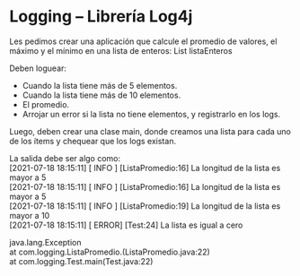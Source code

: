 
# Logging – Librería Log4j

Les pedimos crear una aplicación que calcule el promedio de valores, el máximo y el mínimo en una lista de enteros:
List<Integer> listaEnteros

Deben loguear:
- Cuando la lista tiene más de 5 elementos.
- Cuando la lista tiene más de 10 elementos.
- El promedio.
- Arrojar un error si la lista no tiene elementos, y registrarlo en los logs.

Luego, deben crear una clase main, donde creamos una lista para cada uno de los ítems y chequear que los logs existan. 

La salida debe ser algo como:  
[2021-07-18 18:15:11] [ INFO ] [ListaPromedio:16] La longitud de la lista es mayor a 5  
[2021-07-18 18:15:11] [ INFO ] [ListaPromedio:16] La longitud de la lista es mayor a 5  
[2021-07-18 18:15:11] [ INFO ] [ListaPromedio:19] La longitud de la lista es mayor a 10  
[2021-07-18 18:15:11] [ ERROR] [Test:24] La lista es igual a cero

java.lang.Exception  
at com.logging.ListaPromedio.<init>(ListaPromedio.java:22)  
at com.logging.Test.main(Test.java:22)  


